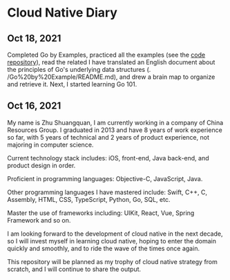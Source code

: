 # Cloud Native Diary

## Oct 18, 2021

Completed Go by Examples, practiced all the examples (see the [code repository](https://github.com/coderZsq/coderZsq.dfs.cloudnative/tree/main/Go%20by%20Example)), read the related I have translated an English document about the principles of Go's underlying data structures (. /Go%20by%20Example/README.md), and drew a brain map to organize and retrieve it. Next, I started learning Go 101.

## Oct 16, 2021

My name is Zhu Shuangquan, I am currently working in a company of China Resources Group. I graduated in 2013 and have 8 years of work experience so far, with 5 years of technical and 2 years of product experience, not majoring in computer science.

Current technology stack includes: iOS, front-end, Java back-end, and product design in order.

Proficient in programming languages: Objective-C, JavaScript, Java.

Other programming languages I have mastered include: Swift, C++, C, Assembly, HTML, CSS, TypeScript, Python, Go, SQL, etc.

Master the use of frameworks including: UIKit, React, Vue, Spring Framework and so on.

I am looking forward to the development of cloud native in the next decade, so I will invest myself in learning cloud native, hoping to enter the domain quickly and smoothly, and to ride the wave of the times once again.

This repository will be planned as my trophy of cloud native strategy from scratch, and I will continue to share the output.
